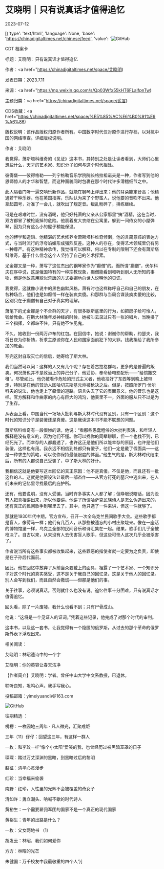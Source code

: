 # 艾晓明｜只有说真话才值得追忆

2023-07-12

[{'type': 'text/html', 'language': None, 'base': 'https://chinadigitaltimes.net/chinese/feed', 'value': '![GitHub](https://chinadigitaltimes.net/chinese/files/2023/07/post-698167-64ae0a563ac95.)



CDT 档案卡

标题：艾晓明：只有说真话才值得追忆

作者：<a href="https://chinadigitaltimes.net/space/艾晓明)

发表日期：2023.7.11

来源：<a href="https://mp.weixin.qq.com/s/Qp03Wfx55kHT6FLaifpnTw)

主题归类：<a href="https://chinadigitaltimes.net/space/谎言)

CDS收藏：<a href="https://chinadigitaltimes.net/space/%E5%85%AC%E6%B0%91%E9%A6%86)

版权说明：该作品版权归原作者所有。中国数字时代仅对原作进行存档，以对抗中国的网络审查。详细版权说明。





作者：艾晓明

我觉得，萧斯塔科维奇的《见证》这本书，其特别之处是让读者看到，大师们心里想些什么，天才的艺术家、知识分子如何与这个时代相处。

彼得堡——彼得格勒——列宁格勒音乐学院院长格拉祖诺夫是一种，作者写到他的恩师惊人的才华和智慧，而这种面貌同时包裹在那个时代许多滑稽细节之中。

此人隔着门听一遍交响乐新作品，就能在钢琴上弹出来；他的耳朵能定音高；他精通若干种乐器。他在英国指挥，乐队认为来了个野蛮人，说他要的音吹不出来。他拿起圆号，对准了一会儿，就吹出了规定音。叛乱粉碎了，排练继续。

可是在艰难时世，没有酒喝，他只好托萧的父亲从公家那里“搞”酒精，这在当时，双方都冒了被枪毙掉的危险。他裹着皮大衣缩在公寓里，躲到一间侍女的小屋弹琴，因为只有这么小的屋子稍能保温。

他的博学和造诣、他精湛的艺术修养令萧斯塔科维奇倾倒，他的言简意赅的表达方式，与当时流行的浮夸谄媚形成强烈反差。这种人的存在，使得艺术领域里仍有另一种尊严。有这种精神承传，我觉得可以解释，何以在专制的限制下还会有萧斯塔科维奇，基于什么信念这个人坚持了自己的艺术探索。

尤金娜又是一种，萧写了这位杰出的钢琴家作为“癫僧”的。而所谓“癫僧”，伏尔科夫在序中说，这是俄国特有的一种宗教现象，癫僧能看到和听到别人无所知的事物，但是他故意用貌似荒唐的方式委婉地向世人说明他的见识。

我觉得，这就像小说中的黑色幽默风格。萧有时也这样称呼自己和自己的朋友，在各种场合，他们也是如癫僧一样在装疯卖傻。和那群与当局合谋装疯卖傻的比较，区别只在于癫僧有自己对于真实的理解。

萧笔下的尤金娜是个不合群的天才，有很多歇斯底里的行为，如把房子给可怜人，钱给教会。在斯大林晚年发神经的时候，她被叫去录过只有一张的唱片，当晚换了三个指挥，全都站不住，只有她不怕见鬼。

不久，她收到一份两万卢布的红包。在回信中，她说：谢谢你的帮助，约瑟夫，我将日夜为你祈祷，祈求主原谅你在人民和国家面前犯下的大罪。钱我捐给了我所参加的教会。

写完这封自取灭亡的信后，她寄给了斯大林。

我们当然可以问：这样的人又有几个呢？存在着古拉格群岛，更多的是普遍的叛卖。何况萧也并不是政治上的异己分子，他妥协，奉命给电影配乐——“给恺撒交租”。尽管如此，他仍被看作危险的形式主义者，他收拾好了东西等到晚上被带走，特别是在他的赞助人图哈切夫斯基元帅被枪决之后。但是，按照所罗门·伏尔科夫的说法，他也走上了癫僧的道路。语言失去了它的表面意义，他的音乐也是这样。官方解释和作曲家的内心有巨大的鸿沟，他表里不一，外面的服从只不过是为了生存。

从表面上看，中国当代一场场大批判与斯大林时代没有区别，只有一个区别：这个时代的知识分子是装傻还是真傻。这是我读这本书不能不联想的问题。

萧斯塔科维奇有一段很惨的话，他说：“看那些愚蠢粗俗的大批判表演，和年轻人解释是没有意义的，因为他们不懂。你可以找你的同辈聊聊，但一个也找不到，已经死光了。而幸存的人都蠢透了，也许这正是他们所以能幸存的原因，也许是他们装傻，这样也有用。我永远不相信到处都只有傻子，他们一定是戴了假面具——这是一种求生的策略，可以使你保持最低限度的体面。”他生气的是，斯大林时代结束后，所有的人都说自己受骗了，中了斯大林的奸计。

我相信这就是他要写这本回忆的真正原因：他不是真傻。不仅是他，而且还有一批这样的人。这就是他要设法让最后一部杰作——从官方钉死的墓穴中逃出来，在人们未来的记忆里寻找最后的庇护所。

还有，他要说明，没有人受骗，当时许多事实人人都了解；但睁眼说瞎话，因为没有人把真相讲出来，所以他要讲。他讲了所谓哈萨克民族诗人是怎么伪造出来的，还有真正的民间歌手到哪里去了。其中，他只选了一件来讲，但这一件就够了。

那就是1930年代中期，官方宣布，召开一次全乌克兰民间歌手大会。这些歌手都是盲人，像荷马一样；他们有几百人，从那些被遗忘的小村庄聚垅来。像在一座活的博物馆里一样，乌克兰全部的民间音乐和诗汇集在一起。结果，歌手们几乎全被枪决了。自古以来，从来没有人去伤害盲人歌手，但这些可怜人这次几乎全被杀害了。

作者说当所有这些事实都被收集起来，这些罪恶的指使者就一定要为之负责，即使是在子孙后代面前。

因此，他在回忆中放弃了从前当众要戴上的面具，袒露了一个艺术家、一个知识分子对这个时代的真实感受，这不是关于我自己的回忆录，这是关于他人的回忆录。别人会写到我们，而且自然会撒谎——但那是他们的事。

关于往事，必须说真话，否则就什么也没有说。追忆往事十分困难，只有说真话才值得追忆。

回头看，除了一片废墟，我什么也看不到；只有尸骨成山。

他说：“这将是一个见证人的证词。”凭着这些记录，他完成了对那个时代的审判。

这本书，以及这一套书，让我觉得有一个隐匿的俄罗斯，从过去的那个革命的俄罗斯外表下浮现出来。

相关阅读：

艾晓明：林昭遗诗中的一个字

艾晓明：你的英容让春天洁净

【作者简介】艾晓明：学者。曾任中山大学中文系教授，已退休。



聆听良知，坦鸣心声。我手写我心。

投稿邮箱：yimeiyuandi\\@163.com

![GitHub](https://chinadigitaltimes.net/chinese/files/2023/07/post-698167-64ae03c41374d.)

往期精选 ：

楞楞：一枚园地三周年 · 凡人微光，汇聚成炬

三年（11）仔仔：回望这三年，有这样一群人

一枚：和李玟一样“像个小太阳“爱笑的我，也曾经历过被黑暗笼罩的日子

琛琛：踏过万丈深渊的黑暗，到黑暗过后的黎明

赵征：清华心灵漫步

红珍：当幸福来偷袭

南野：红珍，人性里的光辉不会被覆盖的奇女子

清如许：勇立潮头、呐喊不歇的时代诗人

黄裕生：一个需要雇佣军团的国家不是一个真正的现代国家

黄裕生：青年的出路是什么？

一枚：父女两地书 （1）

胡发云：林昭，我们如何爱你

方方：林昭的光芒

朱健国：万千校友中我最敬重的四个人'}]